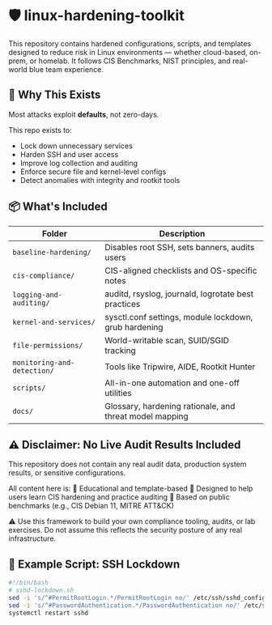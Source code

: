 # 🛡️ linux-hardening-toolkit

This repository contains hardened configurations, scripts, and templates designed to reduce risk in Linux environments — whether cloud-based, on-prem, or homelab. It follows CIS Benchmarks, NIST principles, and real-world blue team experience.

## 🧠 Why This Exists

Most attacks exploit **defaults**, not zero-days.

This repo exists to:
- Lock down unnecessary services
- Harden SSH and user access
- Improve log collection and auditing
- Enforce secure file and kernel-level configs
- Detect anomalies with integrity and rootkit tools

## 📦 What's Included

| Folder | Description |
|--------|-------------|
| `baseline-hardening/` | Disables root SSH, sets banners, audits users |
| `cis-compliance/` | CIS-aligned checklists and OS-specific notes |
| `logging-and-auditing/` | auditd, rsyslog, journald, logrotate best practices |
| `kernel-and-services/` | sysctl.conf settings, module lockdown, grub hardening |
| `file-permissions/` | World-writable scan, SUID/SGID tracking |
| `monitoring-and-detection/` | Tools like Tripwire, AIDE, Rootkit Hunter |
| `scripts/` | All-in-one automation and one-off utilities |
| `docs/` | Glossary, hardening rationale, and threat model mapping |

## ⚠️ Disclaimer: No Live Audit Results Included
This repository does not contain any real audit data, production system results, or sensitive configurations.

All content here is:
🔹 Educational and template-based
🔹 Designed to help users learn CIS hardening and practice auditing
🔹 Based on public benchmarks (e.g., CIS Debian 11, MITRE ATT&CK)

⚠️ Use this framework to build your own compliance tooling, audits, or lab exercises. Do not assume this reflects the security posture of any real infrastructure.

## 🔧 Example Script: SSH Lockdown

```bash
#!/bin/bash
# sshd-lockdown.sh
sed -i 's/^#PermitRootLogin.*/PermitRootLogin no/' /etc/ssh/sshd_config
sed -i 's/^#PasswordAuthentication.*/PasswordAuthentication no/' /etc/ssh/sshd_config
systemctl restart sshd

